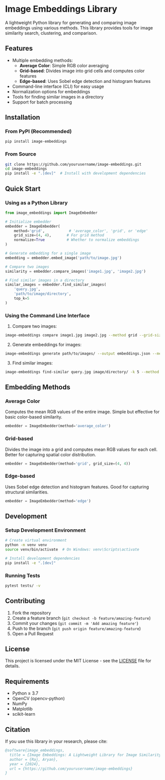 # Image Embeddings Library

A lightweight Python library for generating and comparing image embeddings using various methods. This library provides tools for image similarity search, clustering, and comparison.

## Features

- Multiple embedding methods:
  - **Average Color**: Simple RGB color averaging
  - **Grid-based**: Divides image into grid cells and computes color features
  - **Edge-based**: Uses Sobel edge detection and histogram features
- Command-line interface (CLI) for easy usage
- Normalization options for embeddings
- Tools for finding similar images in a directory
- Support for batch processing

## Installation

### From PyPI (Recommended)

```bash
pip install image-embeddings
```

### From Source

```bash
git clone https://github.com/yourusername/image-embeddings.git
cd image-embeddings
pip install -e ".[dev]"  # Install with development dependencies
```

## Quick Start

### Using as a Python Library

```python
from image_embeddings import ImageEmbedder

# Initialize embedder
embedder = ImageEmbedder(
    method='grid',           # 'average_color', 'grid', or 'edge'
    grid_size=(4, 4),       # For grid method
    normalize=True          # Whether to normalize embeddings
)

# Generate embedding for a single image
embedding = embedder.embed_image('path/to/image.jpg')

# Compare two images
similarity = embedder.compare_images('image1.jpg', 'image2.jpg')

# Find similar images in a directory
similar_images = embedder.find_similar_images(
    'query.jpg',
    'path/to/image/directory',
    top_k=5
)
```

### Using the Command Line Interface

1. Compare two images:
```bash
image-embeddings compare image1.jpg image2.jpg --method grid --grid-size 4 4
```

2. Generate embeddings for images:
```bash
image-embeddings generate path/to/images/ --output embeddings.json --method edge
```

3. Find similar images:
```bash
image-embeddings find-similar query.jpg image/directory/ -k 5 --method grid
```

## Embedding Methods

### Average Color
Computes the mean RGB values of the entire image. Simple but effective for basic color-based similarity.

```python
embedder = ImageEmbedder(method='average_color')
```

### Grid-based
Divides the image into a grid and computes mean RGB values for each cell. Better for capturing spatial color distribution.

```python
embedder = ImageEmbedder(method='grid', grid_size=(4, 4))
```

### Edge-based
Uses Sobel edge detection and histogram features. Good for capturing structural similarities.

```python
embedder = ImageEmbedder(method='edge')
```

## Development

### Setup Development Environment

```bash
# Create virtual environment
python -m venv venv
source venv/bin/activate  # On Windows: venv\Scripts\activate

# Install development dependencies
pip install -e ".[dev]"
```

### Running Tests

```bash
pytest tests/ -v
```

## Contributing

1. Fork the repository
2. Create a feature branch (`git checkout -b feature/amazing-feature`)
3. Commit your changes (`git commit -m 'Add amazing feature'`)
4. Push to the branch (`git push origin feature/amazing-feature`)
5. Open a Pull Request

## License

This project is licensed under the MIT License - see the [LICENSE](LICENSE) file for details.

## Requirements

- Python ≥ 3.7
- OpenCV (opencv-python)
- NumPy
- Matplotlib
- scikit-learn

## Citation

If you use this library in your research, please cite:

```bibtex
@software{image_embeddings,
  title = {Image Embeddings: A Lightweight Library for Image Similarity},
  author = {Raj, Aryan},
  year = {2024},
  url = {https://github.com/yourusername/image-embeddings}
}
```
